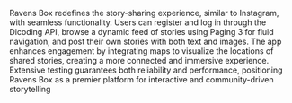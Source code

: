Ravens Box redefines the story-sharing experience, similar to Instagram, with seamless functionality. Users can register and log in through the Dicoding API, browse a dynamic feed of stories using Paging 3 for fluid navigation, and post their own stories with both text and images. 
The app enhances engagement by integrating maps to visualize the locations of shared stories, creating a more connected and immersive experience. Extensive testing guarantees both reliability and performance, positioning Ravens Box as a premier platform for interactive and community-driven storytelling
